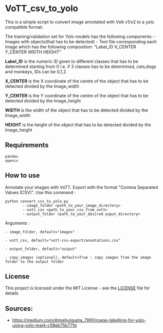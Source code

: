 # VoTT_csv_to_yolo

This is a simple script to convert image annotated with Vott v1/v2 to a yolo compatible format:

The training/validation set for Yolo models has the following components:
    - Images with objects(that has to be detected)
    - Text file corresponding each image which has the following composition: “Label_ID X_CENTER Y_CENTER WIDTH HEIGHT”

**Label_ID** is the numeric ID given to different classes that has to be determined starting from 0 i.e. if 3 classes has to be determined, cats,dogs and monkeys, IDs can be 0,1,2.

**X_CENTER** is the X coordinate of the centre of the object that has to be detected divided by the Image_width

**Y_CENTER** is the Y coordinate of the centre of the object that has to be detected divided by the Image_height

**WIDTH** is the width of the object that has to be detected divided by the Image_width

**HEIGHT** is the height of the object that has to be detected divided by the Image_height

## Requirements

```
pandas
opencv
```

## How to use

Annotate your images with VoTT. Export with the format "Comma Separated Values (CSV)". Use this command :

```
python convert_csv_to_yolo.py 
        --image_folder <path_to_your_image_directory> 
        --vott_csv <path_to_your_csv_from_vott> 
        --output_folder <path_to_your_desired_ouput_directory>
```

Arguments :

    - image_folder, default="images"
    
    - vott_csv, default="vott-csv-export/annotations.csv"
    
    - output_folder, default="output"
    
    - copy_images (optional), default=True : copy images from the image folder to the output folder

## License

This project is licensed under the MIT License - see the [LICENSE](LICENSE) file for details

## Sources:
  - https://medium.com/@mehulgupta_7991/image-labelling-for-yolo-using-yolo-mark-c58eb75b77fd
